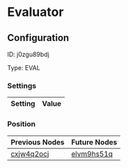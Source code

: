 # Evaluator
## Configuration
ID:  j0zgu89bdj

Type: EVAL 


### Settings
| Setting | Value  |
| :------------------------ | ---------------------------------------- |
 




### Position
| Previous Nodes | Future Nodes |
| :------------- | ------------ |
| [cxjw4q2ocj](./cxjw4q2ocj.md) | [elvm9hs51q](./elvm9hs51q.md) |
